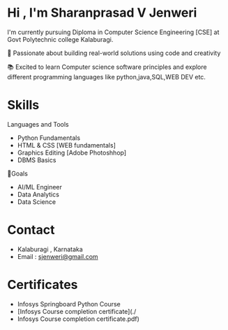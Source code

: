 #  Hi , I'm Sharanprasad V Jenweri

I'm currently pursuing Diploma in Computer Science Engineering [CSE] at Govt Polytechnic college Kalaburagi.

🎯 Passionate about building real-world solutions using code and creativity 

📚 Excited to learn Computer science software principles and explore different programming languages like python,java,SQL,WEB DEV etc.

# Skills
Languages and Tools
- Python Fundamentals
- HTML & CSS [WEB fundamentals]
- Graphics Editing [Adobe Photoshhop]
- DBMS Basics 

🎯Goals
- AI/ML Engineer
- Data Analytics
- Data Science

# Contact
- Kalaburagi , Karnataka
- Email : sjenweri@gmail.com

# Certificates
- Infosys Springboard Python Course
- [Infosys Course completion certificate](./
- Infosys Course completion certificate.pdf)
